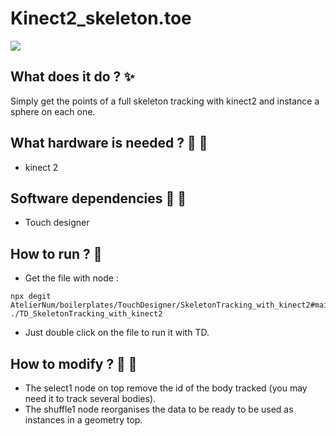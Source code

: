 # Kinect2_skeleton.toe

![](https://img.shields.io/badge/Level-Beginner-brightgreen)

## What does it do ? ✨ 
Simply get the points of a full skeleton tracking with kinect2 and instance a sphere on each one.

## What hardware is needed ? 💾 🔌
- kinect 2

## Software dependencies 🌈 📂
- Touch designer

## How to run ? 🚀 
- Get the file with node :
```
npx degit AtelierNum/boilerplates/TouchDesigner/SkeletonTracking_with_kinect2#main ./TD_SkeletonTracking_with_kinect2
```
- Just double click on the file to run it with TD.

## How to modify ? 🔩 🔨
- The select1 node on top remove the id of the body tracked (you may need it to track several bodies).
- The shuffle1 node reorganises the data to be ready to be used as instances in a geometry top.